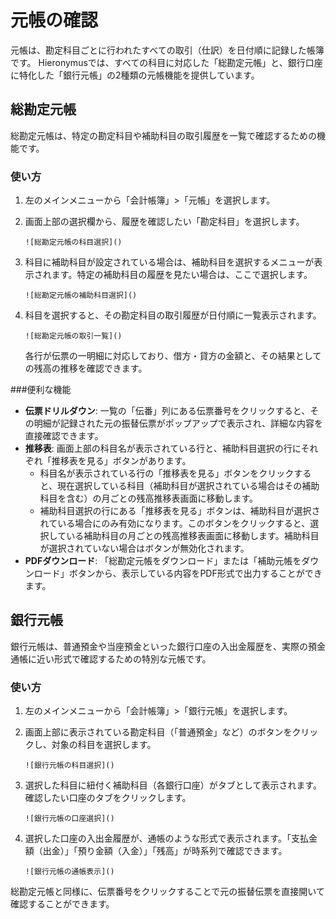 # 元帳の確認

元帳は、勘定科目ごとに行われたすべての取引（仕訳）を日付順に記録した帳簿です。
Hieronymusでは、すべての科目に対応した「総勘定元帳」と、銀行口座に特化した「銀行元帳」の2種類の元帳機能を提供しています。

## 総勘定元帳

総勘定元帳は、特定の勘定科目や補助科目の取引履歴を一覧で確認するための機能です。

### 使い方

1.  左のメインメニューから「会計帳簿」>「元帳」を選択します。
2.  画面上部の選択欄から、履歴を確認したい「勘定科目」を選択します。

    `![総勘定元帳の科目選択]()`

3.  科目に補助科目が設定されている場合は、補助科目を選択するメニューが表示されます。特定の補助科目の履歴を見たい場合は、ここで選択します。

    `![総勘定元帳の補助科目選択]()`

4.  科目を選択すると、その勘定科目の取引履歴が日付順に一覧表示されます。

    `![総勘定元帳の取引一覧]()`

    各行が伝票の一明細に対応しており、借方・貸方の金額と、その結果としての残高の推移を確認できます。

###便利な機能

*   **伝票ドリルダウン**: 一覧の「伝番」列にある伝票番号をクリックすると、その明細が記録された元の振替伝票がポップアップで表示され、詳細な内容を直接確認できます。
*   **推移表**: 画面上部の科目名が表示されている行と、補助科目選択の行にそれぞれ「推移表を見る」ボタンがあります。
    *   科目名が表示されている行の「推移表を見る」ボタンをクリックすると、現在選択している科目（補助科目が選択されている場合はその補助科目を含む）の月ごとの残高推移表画面に移動します。
    *   補助科目選択の行にある「推移表を見る」ボタンは、補助科目が選択されている場合にのみ有効になります。このボタンをクリックすると、選択している補助科目の月ごとの残高推移表画面に移動します。補助科目が選択されていない場合はボタンが無効化されます。
*   **PDFダウンロード**: 「総勘定元帳をダウンロード」または「補助元帳をダウンロード」ボタンから、表示している内容をPDF形式で出力することができます。

## 銀行元帳

銀行元帳は、普通預金や当座預金といった銀行口座の入出金履歴を、実際の預金通帳に近い形式で確認するための特別な元帳です。

### 使い方

1.  左のメインメニューから「会計帳簿」>「銀行元帳」を選択します。
2.  画面上部に表示されている勘定科目（「普通預金」など）のボタンをクリックし、対象の科目を選択します。

    `![銀行元帳の科目選択]()`

3.  選択した科目に紐付く補助科目（各銀行口座）がタブとして表示されます。確認したい口座のタブをクリックします。

    `![銀行元帳の口座選択]()`

4.  選択した口座の入出金履歴が、通帳のような形式で表示されます。「支払金額（出金）」「預り金額（入金）」「残高」が時系列で確認できます。

    `![銀行元帳の通帳表示]()`

総勘定元帳と同様に、伝票番号をクリックすることで元の振替伝票を直接開いて確認することができます。
